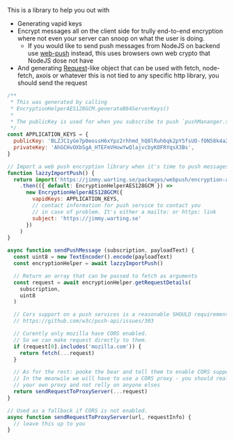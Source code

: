 This is a library to help you out with 
- Generating vapid keys
- Encrypt messages all on the client side for trully end-to-end encryption where not even your server
  can snoop on what the user is doing.
  - If you would like to send push messages from NodeJS on backend use [web-push] instead, this uses browsers own web crypto that NodeJS dose not have
- And generating [Request]-like object that can be used with fetch, node-fetch, axois or whatever
  this is not tied to any specific http library, you should send the request


```js
/** 
 * This was generated by calling
 * EncryptionHelperAES128GCM.generateB64ServerKeys()
 * 
 * The publicKey is used for when you subscribe to push `pushMananger.subscribe({ publicKey })`
 */
const APPLICATION_KEYS = {
  publicKey: 'BLZJC1yGe7p0eossH6xYpz2rhhmd_hQ8lRuh6qk2pY5fsUO-fON58k4a2LYFLzO0kejGr-DnDaucAKUVs1aq1W4',
  privateKey: 'AhGCHvOXbSgA_HTEFmVHowYwQlajvcbyKOFRYqsX3Bs',
}

// Import a web push encryption library when it's time to push messages
function lazzyImportPush() {
  return import('https://jimmy.warting.se/packages/webpush/encryption-aes128gcm.js')
    .then(({ default: EncryptionHelperAES128GCM }) =>
      new EncryptionHelperAES128GCM({
        vapidKeys: APPLICATION_KEYS,
        // contact information for push service to contact you
        // in case of problem. It's either a mailto: or https: link
        subject: 'https://jimmy.warting.se'
      })
    )
}

async function sendPushMessage (subscription, payloadText) {
  const uint8 = new TextEncoder().encode(payloadText)
  const encryptionHelper = await lazzyImportPush()

  // Return an array that can be passed to fetch as arguments
  const request = await encryptionHelper.getRequestDetails(
    subscription,
    uint8
  )

  // Cors support on a push services is a reasonable SHOULD requirement
  // https://github.com/w3c/push-api/issues/303

  // Curently only mozilla have CORS enabled.
  // So we can make request directly to them.
  if (request[0].includes('mozilla.com')) {
    return fetch(...request)
  }

  // As for the rest: pooke the bear and tell them to enable CORS support
  // In the meanwile we will have to use a CORS proxy - you should really build
  // your own proxy and not relly on anyone elses
  return sendRequestToProxyServer(...request)
}

// Used as a fallback if CORS is not enabled.
async function sendRequestToProxyServer(url, requestInfo) {
  // leave this up to you
}
```

[Request]: https://developer.mozilla.org/en-US/docs/Web/API/Request
[web-push]: https://www.npmjs.com/package/web-push
